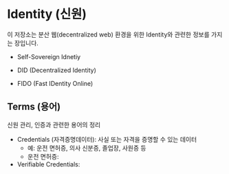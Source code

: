 # Identity (신원)

이 저장소는 분산 웹(decentralized web) 환경을 위한 Identity와 관련한 정보를 가지는 장입니다.

* Self-Sovereign Idnetiy

* DID (Decentralized Identity)

* FIDO (Fast IDentity Online)


## Terms (용어)

신원 관리, 인증과 관련한 용어의 정리 

* Credentials (자격증명데이터): 사실 또는 자격을 증명할 수 있는 데이터
   - 예: 운전 면허증, 의사 신분증, 졸업장, 사원증 등
   - 운전 면허증: 
* Verifiable Credentials:  








  
  
